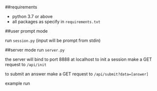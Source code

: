 
##requirements

- python 3.7 or above
- all packages as specify in `requirements.txt`

##user prompt mode

run `session.py` (input will be prompt from stdin)

##server mode
run `server.py`

the server will bind to port 8888 at localhost
to init a session make a GET request to `/api/init`

to submit an answer make a GET request to `/api/submit?data=[answer]`

example run